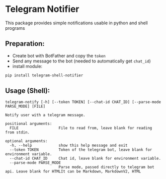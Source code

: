 # Telegram Notifier
This package provides simple notifications usable in python and shell programs
## Preparation:
- Create bot with BotFather and copy the `token`
- Send any message to the bot (needed to automatically get `chat_id`)
- install module:
```bash
pip install telegram-shell-notifier
```
## Usage (Shell):

```
telegram-notify [-h] [--token TOKEN] [--chat-id CHAT_ID] [--parse-mode PARSE_MODE] [FILE]

Notify user with a telegram message.

positional arguments:
  FILE                  File to read from, leave blank for reading from stdin.

optional arguments:
  -h, --help            show this help message and exit
  --token TOKEN         Token of the telegram bot, leave blank for environment variable.
  --chat-id CHAT_ID     Chat id, leave blank for environment variable.
  --parse-mode PARSE_MODE
                        Parse mode, passed directly to telegram bot api. Leave blank for HTMLIt can be Markdown, MarkdownV2, HTML
```
